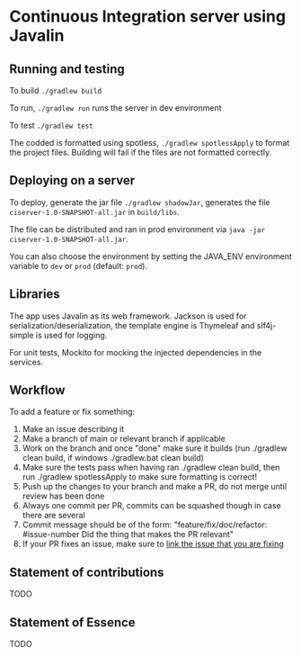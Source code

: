 # Continuous Integration server using Javalin

## Running and testing 

To build `./gradlew build`

To run, `./gradlew run` runs the server in dev environment

To test `./gradlew test`

The codded is formatted using spotless, `./gradlew spotlessApply` to format the project files.
Building will fail if the files are not formatted correctly.

## Deploying on a server

To deploy, generate the jar file `./gradlew shadowJar`, 
generates the file `ciserver-1.0-SNAPSHOT-all.jar` in `build/libs`.

The file can be distributed and ran in prod environment via `java -jar ciserver-1.0-SNAPSHOT-all.jar`.

You can also choose the environment by setting the JAVA_ENV environment variable to `dev` or `prod` (default: `prod`).

## Libraries

The app uses Javalin as its web framework. Jackson is used for serialization/deserialization,
the template engine is Thymeleaf and slf4j-simple is used for logging.

For unit tests, Mockito for mocking the injected dependencies in the services.

## Workflow
To add a feature or fix something:
1. Make an issue describing it
2. Make a branch of main or relevant branch if applicable
3. Work on the branch and once "done" make sure it builds (run ./gradlew clean build, if windows ./gradlew.bat clean build)
4. Make sure the tests pass when having ran ./gradlew clean build, then run ./gradlew spotlessApply to make sure formatting is correct!
5. Push up the changes to your branch and make a PR, do not merge until review has been done
6. Always one commit per PR, commits can be squashed though in case there are several
7. Commit message should be of the form: "feature/fix/doc/refactor: #issue-number Did the thing that makes the PR relevant"
8. If your PR fixes an issue, make sure to [link the issue that you are fixing](https://docs.github.com/en/issues/tracking-your-work-with-issues/using-issues/linking-a-pull-request-to-an-issue)
## Statement of contributions
TODO
## Statement of Essence
TODO
